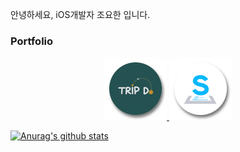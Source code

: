 안녕하세요, iOS개발자 조요한 입니다.

### Portfolio

<p align="center">
    <a href="https://github.com/devyhan93/TripDo">
        <img width="100" src="./images/TripDo.png">
    </a>
    </div>
    <a href="https://github.com/SoFastCar/sofastcar-iOS">
        <img width="100" src="./images/SoFastCar.png">
    </a>
<p>


[![Anurag's github stats](https://github-readme-stats.vercel.app/api?username=devyhan93)](https://github.com/anuraghazra/github-readme-stats)